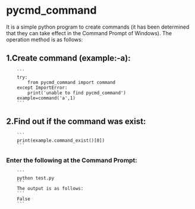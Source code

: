 # pycmd_command
It is a simple python program to create commands (it has been determined that they can take effect in the Command Prompt of Windows). 
The operation method is as follows:
## 1.Create command (example:-a):
        ```
        try:
            from pycmd_command import command
        except ImportError:
            print('unable to find pycmd_command')
        example=command('a',1)
        ```
## 2.Find out if the command was exist:
        ```
        print(example.command_exist()[0])
        ```
### Enter the following at the Command Prompt:
        ```
        python test.py 
        ```
        The output is as follows:
        ```
        False
        ```
